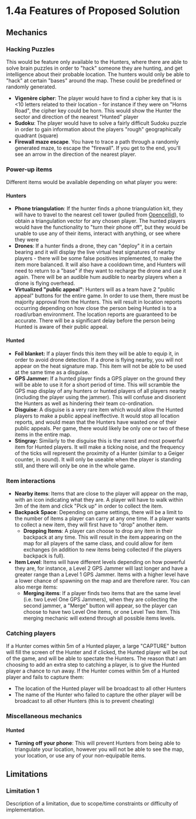 # 1.4a Features of Proposed Solution

## Mechanics

### Hacking Puzzles

This would be feature only available to the Hunters, where there are able to solve brain puzzles in order to "hack" someone they are hunting, and get intelligence about their probable location. The hunters would only be able to "hack" at certain "bases" around the map. These could be predefined or randomly generated.

* **Vigenère cipher**: The player would have to find a cipher key that is is <10 letters related to their location - for instance if they were on "Horns Road", the cipher key could be horn. This would show the Hunter the sector and direction of the nearest "Hunted" player
* **Sudoku**: The player would have to solve a fairly difficult Sudoku puzzle in order to gain information about the players "rough" geographically quadrant (square)
* **Firewall maze escape**. You have to trace a path through a randomly generated maze, to escape the "firewall". If you get to the end, you'll see an arrow in the direction of the nearest player.

### Power-up items

Different items would be available depending on what player you were:

#### Hunters

* **Phone triangulation**: If the hunter finds a phone triangulation kit, they will have to travel to the nearest cell tower (pulled from [Opencellid](https://opencellid.org/)), to obtain a triangulation vector for any chosen player. The hunted players would have the functionality to "turn their phone off", but they would be unable to use any of their items, interact with anything, or see where they were
* **Drones**: If a hunter finds a drone, they can "deploy" it in a certain bearing and it will display the live virtual heat signatures of nearby players - there will be some false positives implemented, to make the item more balanced. It will also have a cooldown time, and Hunters will need to return to a "base" if they want to recharge the drone and use it again. There will be an audible hum audible to nearby players when a drone is flying overhead.
* **Virtualized "public appeal"**: Hunters will as a team have 2 "public appeal" buttons for the entire game. In order to use them, there must be majority approval from the Hunters. This will result in location reports occurring depending on how close the person being Hunted is to a road/urban environment. The location reports are guaranteed to be accurate. There will be a significant delay before the person being Hunted is aware of their public appeal.

#### Hunted

* **Foil blanket:** If a player finds this item they will be able to equip it, in order to avoid drone detection. If a drone is flying nearby, you will not appear on the heat signature map. This item will not be able to be used at the same time as a disguise.
* **GPS Jammer:** If a hunted player finds a GPS player on the ground they will be able to use it for a short period of time. This will scramble the GPS map display of any hunters or hunted players of all players nearby (including the player using the jammer). This will confuse and disorient  the Hunters as well as hindering their team co-ordination.
* **Disguise**: A disguise is a very rare item which would allow the Hunted players to make a public appeal ineffective. It would stop all location reports, and would mean that the Hunters have wasted one of their public appeals. Per game, there would likely be only one or two of these items in the entire map.
* **Stingray:** Similarly to the disguise this is the rarest and most powerful item for Hunted players. It will make a ticking noise, and the frequency of the ticks will represent the proximity of a Hunter (similar to a Geiger counter, in sound). It will only be useable when the player is standing still, and there will only be one in the whole game.

### Item interactions

* **Nearby items**: Items that are close to the player will appear on the map, with an icon indicating what they are. A player will have to walk within 3m of the item and click "Pick up" in order to collect the item.
* **Backpack Space**: Depending on game settings, there will be a limit to the number of items a player can carry at any one time. If a player wants to collect a new item, they will first have to "drop" another item.
  * **Dropping Items**: A player can choose to drop any item in their backpack at any time. This will result in the item appearing on the map for all players of the same class, and could allow for item exchanges (in addition to new items being collected if the players backpack is full).
* **Item Level**: Items will have different levels depending on how powerful they are, for instance, a Level 2 GPS Jammer will last longer and have a greater range than a Level 1 GPS Jammer. Items with a higher level have a lower chance of spawning on the map and are therefore rarer. You can also merge items:
  * **Merging items**: If a player finds two items that are the same level (i.e. two Level One GPS Jammers), when they are collecting the second jammer, a "Merge" button will appear, so the player can choose to have two Level One items, or one Level Two item. This merging mechanic will extend through all possible items levels.

### Catching players

If a Hunter comes within 5m of a Hunted player, a large "CAPTURE" button will fill the screen of the Hunter and if clicked, the Hunted player will be out of the game, and will be able to spectate the Hunters. The reason that I am choosing to add an extra step to catching a player, is to give the Hunted player a chance to run away. If the Hunter comes within 5m of a Hunted player and fails to capture them:

* The location of the Hunted player will be broadcast to all other Hunters
* The name of the Hunter who failed to capture the other player will be broadcast to all other Hunters (this is to prevent cheating)

### Miscellaneous  mechanics

#### Hunted

* **Turning off your phone**: This will prevent Hunters from being able to triangulate your location, however you will not be able to see the map, your location, or use any of your non-equipable items.

## Limitations

### Limitation 1

Description of a limitation, due to scope/time constraints or difficulty of implementation.
